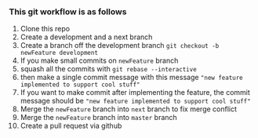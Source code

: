 ### This git workflow is as follows

1. Clone this repo
2. Create a development and a next branch
3. Create a branch off the development branch `git checkout -b newFeature development`
4. If you make small commits on `newFeature` branch
5. squash all the commits with `git rebase --interactive`
6. then make a single commit message with this message `"new feature implemented to support cool stuff"`
7. If you want to make commit after implementing the feature, the commit message should be `"new feature implemented to support cool stuff"` 
8. Merge the `newFeature` branch into `next` branch to fix merge conflict
9. Merge the `newFeature` branch into `master` branch 
10. Create a pull request via github